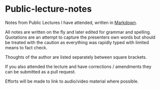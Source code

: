 # Public-lecture-notes
Notes from Public Lectures I have attended, written in [Markdown](https://daringfireball.net/projects/markdown/).

All notes are written on the fly and later edited for grammar and spelling.
Quotations are an attempt to capture the presenters own words but should be treated with the caution as everything was rapidly typed with limited means to fact check.

Thoughts of the author are listed separately between square brackets.

If you also attended the lecture and have corrections / amendments they can be submitted as a pull request.

Efforts will be made to link to audio/video material where possible.
